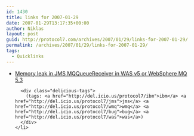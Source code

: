 ```yaml
---
id: 1430
title: links for 2007-01-29
date: 2007-01-29T13:17:35+00:00
author: Niklas
layout: post
guid: http://protocol7.com/archives/2007/01/29/links-for-2007-01-29/
permalink: /archives/2007/01/29/links-for-2007-01-29/
tags:
  - Quicklinks
---
```

<div class='microid-af19d6cbe4bd177c7c4ca47264f3f9162c0fea69'>
  <ul class="delicious">
    <li>
      <div class="delicious-link">
        <a href="http://www-1.ibm.com/support/docview.wss?rs=171&#038;context=SSFKSJ&#038;dc=DB520&#038;uid=swg21194534&#038;loc=en_US&#038;cs=UTF-8&#038;lang=en&#038;rss=ct171websphere">Memory leak in JMS MQQueueReceiver in WAS v5 or WebSphere MQ 5.3</a>
      </div>
      
      <div class="delicious-tags">
        (tags: <a href="http://del.icio.us/protocol7/ibm">ibm</a> <a href="http://del.icio.us/protocol7/jms">jms</a> <a href="http://del.icio.us/protocol7/wmq">wmq</a> <a href="http://del.icio.us/protocol7/bug">bug</a> <a href="http://del.icio.us/protocol7/was">was</a>)
      </div>
    </li>
  </ul>
</div>
